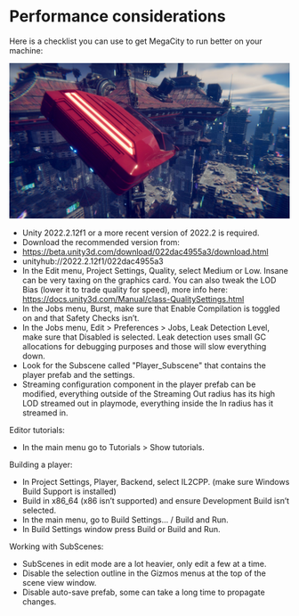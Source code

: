 # Performance considerations

Here is a checklist you can use to get MegaCity to run better on your machine:

![Alt text](Assets/Tutorial/Textures/promo.jpg?raw=true "Megacity")

* Unity 2022.2.12f1 or a more recent version of 2022.2 is required.
* Download the recommended version from: 
* https://beta.unity3d.com/download/022dac4955a3/download.html
* unityhub://2022.2.12f1/022dac4955a3 
* In the Edit menu, Project Settings, Quality, select Medium or Low. Insane can be very taxing on the graphics card. You can also tweak the LOD Bias (lower it to trade quality for speed), more info here: https://docs.unity3d.com/Manual/class-QualitySettings.html
* In the Jobs menu, Burst, make sure that Enable Compilation is toggled on and that Safety Checks isn’t.
* In the Jobs menu, Edit > Preferences > Jobs, Leak Detection Level, make sure that Disabled is selected. Leak detection uses small GC allocations for debugging purposes and those will slow everything down.
* Look for the Subscene called "Player_Subscene" that contains the player prefab and the settings. 
* Streaming configuration component in the player prefab can be modified, everything outside of the Streaming Out radius has its high LOD streamed out in playmode, everything inside the In radius has it streamed in.

Editor tutorials:
* In the main menu go to Tutorials > Show tutorials.

Building a player:
* In Project Settings, Player, Backend, select IL2CPP. (make sure Windows Build Support is installed)
* Build in x86_64 (x86 isn’t supported) and ensure Development Build isn’t selected.
* In the main menu, go to Build Settings... / Build and Run.
* In Build Settings window press Build or Build and Run. 

Working with SubScenes:
* SubScenes in edit mode are a lot heavier, only edit a few at a time.
* Disable the selection outline in the Gizmos menus at the top of the scene view window.
* Disable auto-save prefab, some can take a long time to propagate changes.


